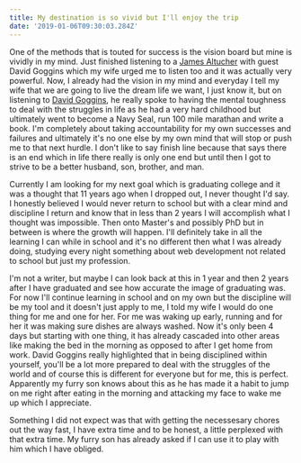```yaml
---
title: My destination is so vivid but I'll enjoy the trip
date: '2019-01-06T09:30:03.284Z'
---
```


One of the methods that is touted for success is the vision board but mine is vividly in my mind. Just finished listening to a [James Altucher](https://jamesaltucher.com/) with guest David Goggins which my wife urged me to listen too and it was actually very powerful. Now, I already had the vision in my mind and everyday I tell my wife that we are going to live the dream life we want, I just know it, but on listening to [David Goggins](https://davidgoggins.com/), he really spoke to having the mental toughness to deal with the struggles in life as he had a very hard childhood but ultimately went to become a Navy Seal, run 100 mile marathan and write a book. I'm completely about taking accountability for my own successes and failures and ultimately it's no one else by my own mind that will stop or push me to that next hurdle. I don't like to say finish line because that says there is an end which in life there really is only one end but until then I got to strive to be a better husband, son, brother, and man. 

Currently I am looking for my next goal which is graduating college and it was a thought that 11 years ago when I dropped out, I never thought I'd say. I honestly believed I would never return to school but with a clear mind and discipline I return and know that in less than 2 years I will accomplish what I thought was impossible. Then onto Master's and possibly PhD but in between is where the growth will happen. I'll definitely take in all the learning I can while in school and it's no different then what I was already doing, studying every night something about web development not related to school but just my profession. 

I'm not a writer, but maybe I can look back at this in 1 year and then 2 years after I have graduated and see how accurate the image of graduating was. For now I'll continue learning in school and on my own but the discipline will be my tool and it doesn't just apply to me, I told my wife I would do one thing for me and one for her. For me was waking up early, running and for her it was making sure dishes are always washed. Now it's only been 4 days but starting with one thing, it has already cascaded into other areas like making the bed in the morning as opposed to after I get home from work. David Goggins really highlighted that in being disciplined within yourself, you'll be a lot more prepared to deal with the struggles of the world and of course this is different for everyone but for me, this is perfect. Apparently my furry son knows about this as he has made it a habit to jump on me right after eating in the morning and attacking my face to wake me up which I appreciate.

Something I did not expect was that with getting the necessesary chores out the way fast, I have extra time and to be honest, a little perplexed with that extra time. My furry son has already asked if I can use it to play with him which I have obliged. 